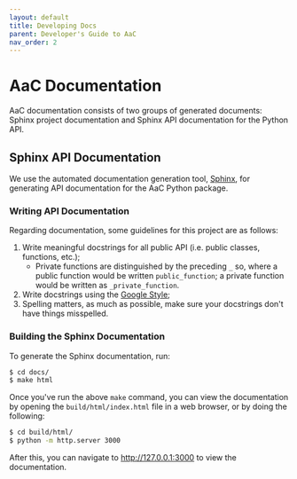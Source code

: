 ```yaml
---
layout: default
title: Developing Docs
parent: Developer's Guide to AaC
nav_order: 2
---
```


# AaC Documentation
AaC documentation consists of two groups of generated documents: Sphinx project documentation and Sphinx API documentation for the Python API.

## Sphinx API Documentation
We use the automated documentation generation tool, [Sphinx](https://www.sphinx-doc.org/en/master/), for generating API documentation for the AaC Python package.

### Writing API Documentation
Regarding documentation, some guidelines for this project are as follows:

1. Write meaningful docstrings for all public API (i.e. public classes, functions, etc.);
   - Private functions are distinguished by the preceding `_` so, where a public function would be written `public_function`; a private function would be written as `_private_function`.
1. Write docstrings using the [Google Style](https://google.github.io/styleguide/pyguide.html#38-comments-and-docstrings);
1. Spelling matters, as much as possible, make sure your docstrings don't have things misspelled.

### Building the Sphinx Documentation
To generate the Sphinx documentation, run:

```bash
$ cd docs/
$ make html
```

Once you've run the above `make` command, you can view the documentation by opening the `build/html/index.html` file in a web browser, or by doing the following:

```bash
$ cd build/html/
$ python -m http.server 3000
```

After this, you can navigate to http://127.0.0.1:3000 to view the documentation.
